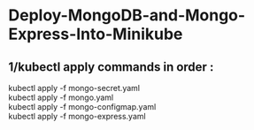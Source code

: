 # Deploy-MongoDB-and-Mongo-Express-Into-Minikube

## 1/kubectl apply commands in order :  <br /> 

kubectl apply -f mongo-secret.yaml  <br /> 
kubectl apply -f mongo.yaml  <br /> 
kubectl apply -f mongo-configmap.yaml  <br /> 
kubectl apply -f mongo-express.yaml  <br /> 
